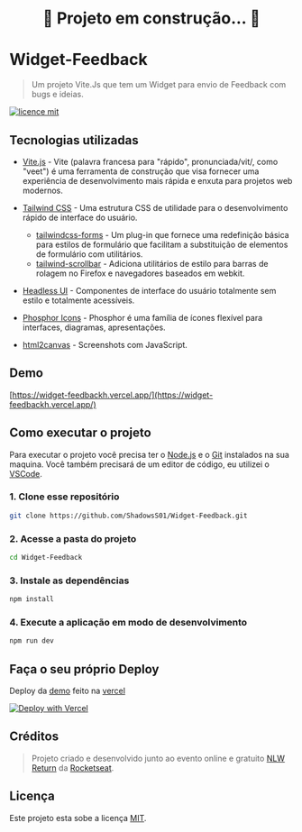 <div align="center">
  <h1 align="center">
   🚧  Projeto em construção...  🚧
  </h1>
</div>

# Widget-Feedback

> Um projeto Vite.Js que tem um Widget para envio de Feedback com bugs e ideias.

[![licence mit](https://img.shields.io/badge/licence-MIT-%238257e6)](/LICENSE)

## Tecnologias utilizadas

- [Vite.js](https://vitejs.dev/) - Vite (palavra francesa para "rápido", pronunciada/vit/, como "veet") é uma ferramenta de construção que visa fornecer uma experiência de desenvolvimento mais rápida e enxuta para projetos web modernos.

- [Tailwind CSS](https://tailwindcss.com/) - Uma estrutura CSS de utilidade para o desenvolvimento rápido de interface do usuário.
  - [tailwindcss-forms](https://github.com/tailwindlabs/tailwindcss-forms) - Um plug-in que fornece uma redefinição básica para estilos de formulário que facilitam a substituição de elementos de formulário com utilitários.
  - [tailwind-scrollbar](https://github.com/adoxography/tailwind-scrollbar) - Adiciona utilitários de estilo para barras de rolagem no Firefox e navegadores baseados em webkit.

- [Headless UI](https://headlessui.dev/) - Componentes de interface do usuário totalmente sem estilo e totalmente acessíveis.

- [Phosphor Icons](https://phosphoricons.com/) - Phosphor é uma família de ícones flexível para interfaces, diagramas, apresentações.

- [html2canvas](https://html2canvas.hertzen.com/) - Screenshots com JavaScript.

## Demo

[https://widget-feedbackh.vercel.app/](https://widget-feedbackh.vercel.app/)

## Como executar o projeto

Para executar o projeto você precisa ter o [Node.js](https://nodejs.dev) e o [Git](https://git-scm.com) instalados na sua maquina. Você também precisará de um editor de código, eu utilizei o [VSCode](https://code.visualstudio.com).

### 1. Clone esse repositório

```bash
git clone https://github.com/ShadowsS01/Widget-Feedback.git
```

### 2. Acesse a pasta do projeto

```bash
cd Widget-Feedback
```

### 3. Instale as dependências

```bash
npm install
```

### 4. Execute a aplicação em modo de desenvolvimento

```bash
npm run dev
```

## Faça o seu próprio Deploy

Deploy da [demo](#demo) feito na [vercel](https://vercel.com/)

[![Deploy with Vercel](https://vercel.com/button)](https://vercel.com/new/clone?repository-url=https%3A%2F%2Fgithub.com%2FShadowsS01%2FWidget-Feedback&project-name=feedwidget&repository-name=feedwidget&demo-title=FeedWidget&demo-description=Um%20Widget%20com%20envio%20de%20Feedback.&demo-url=https%3A%2F%2Fwidget-feedbackh.vercel.app%2F&demo-image=https%3A%2F%2Frepository-images.githubusercontent.com%2F489413893%2F238f16f5-942e-4100-9e7f-0a602fae1ec3)

## Créditos

> Projeto criado e desenvolvido junto ao evento online e gratuito [NLW Return](https://nextlevelweek.com/episodios/impulse/aula-1/edicao/8) da [Rocketseat](https://www.rocketseat.com.br/).

## Licença

Este projeto esta sobe a licença [MIT](/LICENSE).
